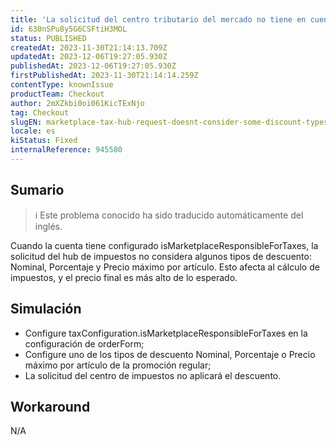 ```yaml
---
title: 'La solicitud del centro tributario del mercado no tiene en cuenta algunos tipos de descuentos'
id: 630nSPu8y5G6CSFtiH3MOL
status: PUBLISHED
createdAt: 2023-11-30T21:14:13.709Z
updatedAt: 2023-12-06T19:27:05.930Z
publishedAt: 2023-12-06T19:27:05.930Z
firstPublishedAt: 2023-11-30T21:14:14.259Z
contentType: knownIssue
productTeam: Checkout
author: 2mXZkbi0oi061KicTExNjo
tag: Checkout
slugEN: marketplace-tax-hub-request-doesnt-consider-some-discount-types
locale: es
kiStatus: Fixed
internalReference: 945580
---
```


## Sumario

>ℹ️ Este problema conocido ha sido traducido automáticamente del inglés.


Cuando la cuenta tiene configurado isMarketplaceResponsibleForTaxes, la solicitud del hub de impuestos no considera algunos tipos de descuento: Nominal, Porcentaje y Precio máximo por artículo. Esto afecta al cálculo de impuestos, y el precio final es más alto de lo esperado.


##

## Simulación



- Configure taxConfiguration.isMarketplaceResponsibleForTaxes en la configuración de orderForm;
- Configure uno de los tipos de descuento Nominal, Porcentaje o Precio máximo por artículo de la promoción regular;
- La solicitud del centro de impuestos no aplicará el descuento.


##

## Workaround


N/A



